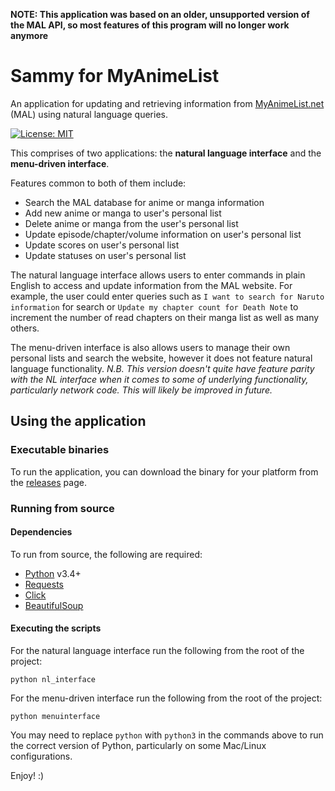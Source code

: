 **NOTE: This application was based on an older, unsupported version of the MAL API, so most features of this program will no longer work anymore**

# Sammy for MyAnimeList
An application for updating and retrieving information from [MyAnimeList.net](https://www.myanimelist.net) (MAL) using natural language queries.

[![License: MIT](https://img.shields.io/badge/License-MIT-yellow.svg)](https://opensource.org/licenses/MIT)

This comprises of two applications: the **natural language interface** and the **menu-driven interface**.

Features common to both of them include:
- Search the MAL database for anime or manga information
- Add new anime or manga to user's personal list
- Delete anime or manga from the user's personal list
- Update episode/chapter/volume information on user's personal list
- Update scores on user's personal list
- Update statuses on user's personal list

The natural language interface allows users to enter commands in plain English to access and update information from the MAL website. For example, the user could enter queries such as `I want to search for Naruto information` for search or `Update my chapter count for Death Note` to increment the number of read chapters on their manga list as well as many others.

The menu-driven interface is also allows users to manage their own personal lists and search the website, however it does not feature natural language functionality.
_N.B. This version doesn't quite have feature parity with the NL interface when it comes to some of underlying functionality, particularly network code. This will likely be improved in future._

## Using the application
### Executable binaries
To run the application, you can download the binary for your platform from the [releases](https://github.com/amrishparmar/mal_cl_interface/releases) page.
### Running from source
#### Dependencies
To run from source, the following are required:
- [Python](https://www.python.org/) v3.4+
- [Requests](http://docs.python-requests.org/en/master/)
- [Click](http://click.pocoo.org/6/)
- [BeautifulSoup](https://www.crummy.com/software/BeautifulSoup/)
#### Executing the scripts
For the natural language interface run the following from the root of the project:
```
python nl_interface
```
For the menu-driven interface run the following from the root of the project:
```
python menuinterface
```

You may need to replace `python` with `python3` in the commands above to run the correct version of Python, particularly on some Mac/Linux configurations.

Enjoy! :)
